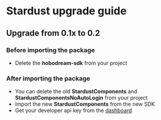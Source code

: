 # Stardust upgrade guide

## Upgrade from 0.1x to 0.2

### Before importing the package
- Delete the **hobodream-sdk** from your project

### After importing the package
- You can delete the old **StardustComponents** and **StardustComponentsNoAutoLogin** from your project
- Import the new **StardustComponents** from the new SDK
- Get your developer api key from the [dashboard](https://stardust.neogoma.com/profile)
